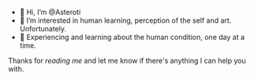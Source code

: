 - 👋 Hi, I’m @Asteroti
- 👀 I’m interested in human learning, perception of the self and art. Unfortunately.
- 🌱 Experiencing and learning about the human condition, one day at a time.

Thanks for _reading me_ and let me know if there's anything I can help you with.

<!---
Asteroti/Asteroti is a ✨ special ✨ repository because its `README.md` (this file) appears on your GitHub profile.
You can click the Preview link to take a look at your changes.
--->
